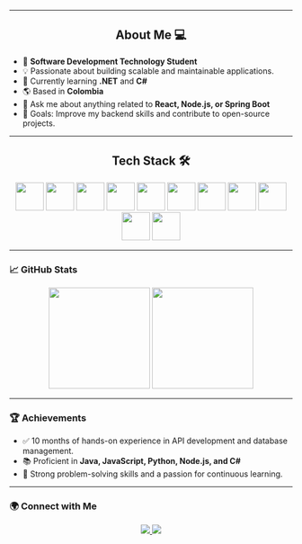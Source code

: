 

---

### <h2 align="center">About Me 💻</h2>

- 🚀 **Software Development Technology Student**  
- 💡 Passionate about building scalable and maintainable applications.  
- 🌱 Currently learning **.NET** and **C#**  
- 🌎 Based in **Colombia**  
- 💬 Ask me about anything related to **React, Node.js, or Spring Boot**  
- 🎯 Goals: Improve my backend skills and contribute to open-source projects.  

---

### <h2 align="center">Tech Stack 🛠️</h2>

<div align="center">
   <img src="https://cdn.jsdelivr.net/gh/devicons/devicon/icons/javascript/javascript-original.svg" height="50"/>
   <img src="https://cdn.jsdelivr.net/gh/devicons/devicon/icons/react/react-original.svg" height="50"/>
   <img src="https://cdn.jsdelivr.net/gh/devicons/devicon/icons/nodejs/nodejs-original.svg" height="50"/>
   <img src="https://cdn.jsdelivr.net/gh/devicons/devicon/icons/spring/spring-original.svg" height="50"/>
   <img src="https://cdn.jsdelivr.net/gh/devicons/devicon/icons/dotnetcore/dotnetcore-original.svg" height="50"/>
   <img src="https://cdn.jsdelivr.net/gh/devicons/devicon/icons/csharp/csharp-original.svg" height="50"/>
   <img src="https://cdn.jsdelivr.net/gh/devicons/devicon/icons/mysql/mysql-original.svg" height="50"/>
   <img src="https://cdn.jsdelivr.net/gh/devicons/devicon/icons/postgresql/postgresql-original.svg" height="50"/>
   <img src="https://cdn.jsdelivr.net/gh/devicons/devicon/icons/git/git-original.svg" height="50"/>
   <img src="https://cdn.jsdelivr.net/gh/devicons/devicon/icons/azure/azure-original.svg" height="50"/>
   <img src="https://cdn.jsdelivr.net/gh/devicons/devicon/icons/jira/jira-original.svg" height="50"/>
</div>

---

### 📈 **GitHub Stats**
<div align="center">
  <img src="https://github-readme-stats.vercel.app/api?username=refmcris&show_icons=true&theme=radical&include_all_commits=true" height="180"/>
  <img src="https://github-readme-stats.vercel.app/api/top-langs/?username=refmcris&layout=compact&theme=radical" height="180"/>
</div>

---

### 🏆 **Achievements**
- ✅ 10 months of hands-on experience in API development and database management.  
- 📚 Proficient in **Java, JavaScript, Python, Node.js, and C#**  
- 🧩 Strong problem-solving skills and a passion for continuous learning.  

---

### 🌍 **Connect with Me**
<div align="center">
  <a href="https://www.linkedin.com/in/cristian-martinez-40a203270">
    <img src="https://img.shields.io/badge/-LinkedIn-blue?style=flat&logo=linkedin&logoColor=white"/>
  </a>
  <a href="cristianmartineztez@gmail.com">
    <img src="https://img.shields.io/badge/-Email-red?style=flat&logo=gmail&logoColor=white"/>
  </a>
</div>
